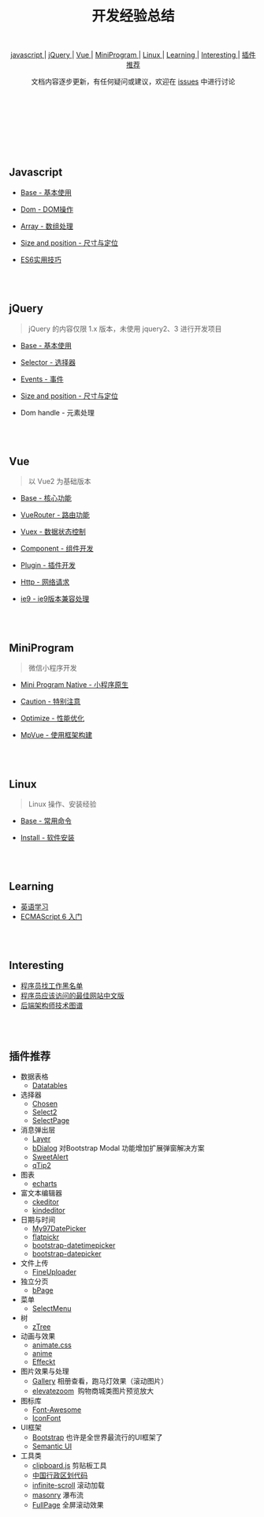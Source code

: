 <br><br><br><br><br>

# <div align="center">开发经验总结</div>

<br>

<div align="center">
  
  [ javascript ](#javascript) |
  [ jQuery ](#jquery) | 
  [ Vue ](#vue) |
  [ MiniProgram ](#miniprogram) |
  [ Linux ](#linux) | 
  [ Learning ](#learning) |
  [ Interesting ](#interesting) |
  [ 插件推荐 ](#插件推荐)
  
</div>

<div align="center">

文档内容逐步更新，有任何疑问或建议，欢迎在 [issues](https://github.com/TerryZ/js-develop-skill-summary/issues/new) 中进行讨论

</div>

<br><br><br><br><br><br><br>

## Javascript 

- [Base - 基本使用](js/javascript-base.md)

- [Dom - DOM操作](js/javascript-dom.md)

- [Array - 数组处理](js/javascript-array.md)

- [Size and position - 尺寸与定位](js/javascript-size-and-position.md)

- [ES6实用技巧](js/javascript-es6.md)

<br><br>

## jQuery

> jQuery 的内容仅限 1.x 版本，未使用 jquery2、3 进行开发项目

- [Base - 基本使用](jquery/jquery-base.md)

- [Selector - 选择器](jquery/jquery-selector.md)

- [Events - 事件](jquery/jquery-event.md)

- [Size and position - 尺寸与定位](jquery/jquery-size-and-position.md)

- Dom handle - 元素处理

<br><br>

## Vue

> 以 Vue2 为基础版本

- [Base - 核心功能](vue/vue-base.md)

- [VueRouter - 路由功能](vue/vue-router.md)

- [Vuex - 数据状态控制](vue/vuex.md)

- [Component - 组件开发](vue/vue-component.md)

- [Plugin - 插件开发](vue/vue-plugin.md)

- [Http - 网络请求](vue/vue-http.md)

- [ie9 - ie9版本兼容处理](vue/vue-ie9.md)

<br><br>

## MiniProgram

> 微信小程序开发

- [Mini Program Native - 小程序原生](miniprogram-native.md)

- [Caution - 特别注意](miniprogram-caution.md)

- [Optimize  - 性能优化](miniprogram-optimize.md)

- [MpVue - 使用框架构建]()

<br><br>

## Linux

> Linux 操作、安装经验

- [Base - 常用命令](linux/linux-base.md)

- [Install - 软件安装](linux/linux-install.md)

<br><br>

## Learning

- [英语学习](https://github.com/byoungd/english-level-up-tips-for-Chinese)
- [ECMAScript 6 入门](http://es6.ruanyifeng.com/)

<br><br>

## Interesting

- [程序员找工作黑名单](https://github.com/shengxinjing/programmer-job-blacklist)
- [程序员应该访问的最佳网站中文版](https://github.com/tuteng/Best-websites-a-programmer-should-visit-zh)
- [后端架构师技术图谱](https://github.com/xingshaocheng/architect-awesome)

<br><br>

## 插件推荐
- 数据表格
  - [Datatables](https://www.datatables.net/)
- 选择器
  - [Chosen](https://github.com/harvesthq/chosen)
  - [Select2](https://github.com/select2/select2)
  - [SelectPage](https://github.com/TerryZ/SelectPage)
- 消息弹出层
  - [Layer](http://layer.layui.com/)
  - [bDialog](https://github.com/TerryZ/bDialog) 对Bootstrap Modal 功能增加扩展弹窗解决方案
  - [SweetAlert](https://github.com/t4t5/sweetalert)
  - [qTip2](https://github.com/qTip2/qTip2)
- 图表
  - [echarts](http://echarts.baidu.com/)
- 富文本编辑器
  - [ckeditor](https://ckeditor.com)
  - [kindeditor](http://kindeditor.net/demo.php)
- 日期与时间
  - [My97DatePicker](http://www.my97.net/)
  - [flatpickr](https://github.com/flatpickr/flatpickr)
  - [bootstrap-datetimepicker](https://github.com/smalot/bootstrap-datetimepicker)
  - [bootstrap-datepicker](https://github.com/uxsolutions/bootstrap-datepicker)
- 文件上传
  - [FineUploader](https://github.com/FineUploader/fine-uploader)
- 独立分页
  - [bPage](https://github.com/TerryZ/bPage)
- 菜单
  - [SelectMenu](https://github.com/TerryZ/SelectMenu)
- 树
  - [zTree](http://www.treejs.cn)
- 动画与效果
  - [animate.css](https://github.com/daneden/animate.css)
  - [anime](https://github.com/juliangarnier/anime)
  - [Effeckt](https://github.com/h5bp/Effeckt.css)
- 图片效果与处理
  - [Gallery](https://github.com/blueimp/Gallery)  相册查看，跑马灯效果（滚动图片）
  - [elevatezoom](https://github.com/elevateweb/elevatezoom)  购物商城类图片预览放大
- 图标库
  - [Font-Awesome](https://github.com/FortAwesome/Font-Awesome)
  - [IconFont](http://www.iconfont.cn/)
- UI框架
  - [Bootstrap](http://getbootstrap.com/) 也许是全世界最流行的UI框架了
  - [Semantic UI](https://semantic-ui.com/)
- 工具类
  - [clipboard.js](https://github.com/zenorocha/clipboard.js) 剪贴板工具
  - [中国行政区划代码](https://github.com/mumuy/data_location)
  - [infinite-scroll](https://github.com/metafizzy/infinite-scroll) 滚动加载
  - [masonry](https://github.com/desandro/masonry) 瀑布流
  - [FullPage](https://github.com/alvarotrigo/fullPage.js) 全屏滚动效果


